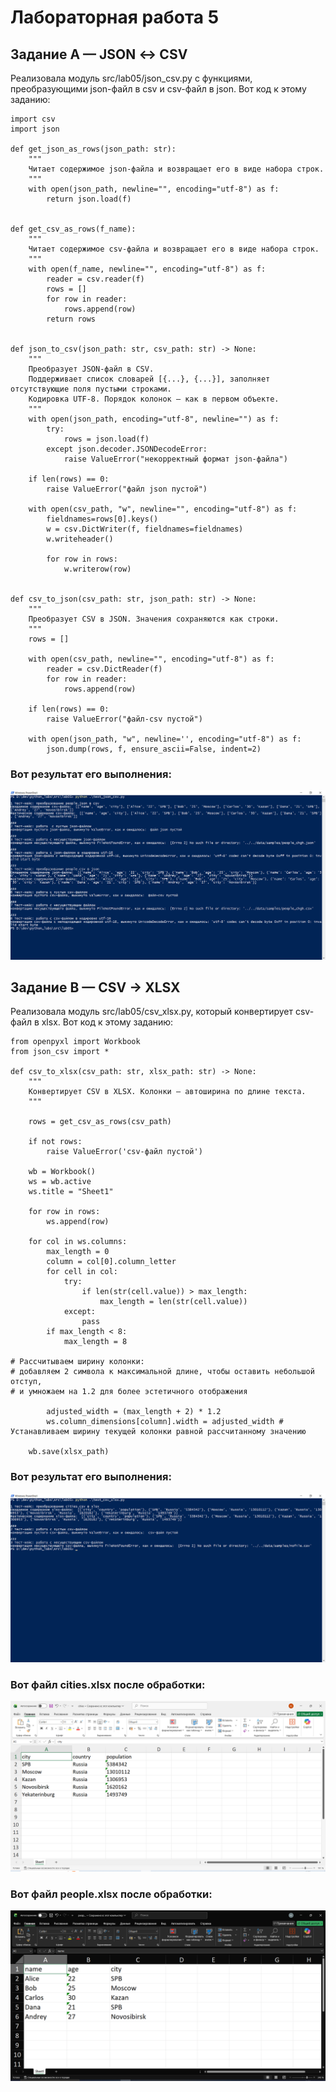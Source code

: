 # Лабораторная работа 5
## Задание A — JSON ↔ CSV
Реализовала модуль src/lab05/json_csv.py с функциями, преобразующими json-файл в csv и csv-файл в json.
Вот код к этому заданию:
```
import csv
import json      

def get_json_as_rows(json_path: str):
    """
    Читает содержимое json-файла и возвращает его в виде набора строк.
    """
    with open(json_path, newline="", encoding="utf-8") as f:
        return json.load(f)
    

def get_csv_as_rows(f_name):
    """
    Читает содержимое csv-файла и возвращает его в виде набора строк.
    """
    with open(f_name, newline="", encoding="utf-8") as f:
        reader = csv.reader(f)
        rows = []
        for row in reader:
            rows.append(row)
        return rows 

    
def json_to_csv(json_path: str, csv_path: str) -> None:
    """
    Преобразует JSON-файл в CSV.
    Поддерживает список словарей [{...}, {...}], заполняет отсутствующие поля пустыми строками.
    Кодировка UTF-8. Порядок колонок — как в первом объекте.
    """
    with open(json_path, encoding="utf-8", newline="") as f:
        try:
            rows = json.load(f)
        except json.decoder.JSONDecodeError:
            raise ValueError("некорректный формат json-файла")
        
    if len(rows) == 0:
        raise ValueError("файл json пустой")
    
    with open(csv_path, "w", newline="", encoding="utf-8") as f:
        fieldnames=rows[0].keys()
        w = csv.DictWriter(f, fieldnames=fieldnames)
        w.writeheader()

        for row in rows:
            w.writerow(row)


def csv_to_json(csv_path: str, json_path: str) -> None:
    """
    Преобразует CSV в JSON. Значения сохраняются как строки.
    """
    rows = []
    
    with open(csv_path, newline="", encoding="utf-8") as f:
        reader = csv.DictReader(f)
        for row in reader:
            rows.append(row)

    if len(rows) == 0:
        raise ValueError("файл-csv пустой")

    with open(json_path, "w", newline='', encoding="utf-8") as f:
        json.dump(rows, f, ensure_ascii=False, indent=2)
```
### Вот результат его выполнения:

![скриншот выполения тест-кейсов для задания A](../../images/lab05/img01.png)

## Задание B — CSV -> XLSX

Реализовала модуль src/lab05/csv_xlsx.py, который конвертирует csv-файл в xlsx.
Вот код к этому заданию:

```
from openpyxl import Workbook
from json_csv import *

def csv_to_xlsx(csv_path: str, xlsx_path: str) -> None:
    """
    Конвертирует CSV в XLSX. Колонки — автоширина по длине текста.
    """

    rows = get_csv_as_rows(csv_path)

    if not rows:
        raise ValueError('csv-файл пустой')

    wb = Workbook()
    ws = wb.active
    ws.title = "Sheet1"

    for row in rows:
        ws.append(row)

    for col in ws.columns:
        max_length = 0
        column = col[0].column_letter 
        for cell in col:
            try:  
                if len(str(cell.value)) > max_length:
                    max_length = len(str(cell.value))
            except:
                pass
        if max_length < 8:
            max_length = 8
            
# Рассчитываем ширину колонки:
# добавляем 2 символа к максимальной длине, чтобы оставить небольшой отступ,
# и умножаем на 1.2 для более эстетичного отображения

        adjusted_width = (max_length + 2) * 1.2
        ws.column_dimensions[column].width = adjusted_width # Устанавливаем ширину текущей колонки равной рассчитанному значению

    wb.save(xlsx_path)
```

### Вот результат его выполнения:
![скриншот выполения тест-кейсов для задания B](../../images/lab05/img02.png)

### Вот файл cities.xlsx после обработки:
![xlsx-файл](../../images/lab05/img03.png)

### Вот файл people.xlsx после обработки:
![xlsx-файл](../../images/lab05/img04.png)